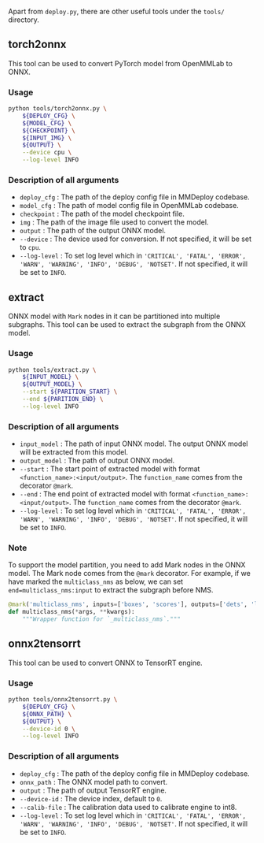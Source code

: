 Apart from `deploy.py`, there are other useful tools under the `tools/` directory.

## torch2onnx

This tool can be used to convert PyTorch model from OpenMMLab to ONNX.

### Usage

```bash
python tools/torch2onnx.py \
    ${DEPLOY_CFG} \
    ${MODEL_CFG} \
    ${CHECKPOINT} \
    ${INPUT_IMG} \
    ${OUTPUT} \
    --device cpu \
    --log-level INFO
```

### Description of all arguments

- `deploy_cfg` : The path of the deploy config file in MMDeploy codebase.
- `model_cfg` : The path of model config file in OpenMMLab codebase.
- `checkpoint` : The path of the model checkpoint file.
- `img` : The path of the image file used to convert the model.
- `output` : The path of the output ONNX model.
- `--device` : The device used for conversion. If not specified, it will be set to `cpu`.
- `--log-level` : To set log level which in `'CRITICAL', 'FATAL', 'ERROR', 'WARN', 'WARNING', 'INFO', 'DEBUG', 'NOTSET'`. If not specified, it will be set to `INFO`.

## extract

ONNX model with `Mark` nodes in it can be partitioned into multiple subgraphs. This tool can be used to extract the subgraph from the ONNX model.

### Usage

```bash
python tools/extract.py \
    ${INPUT_MODEL} \
    ${OUTPUT_MODEL} \
    --start ${PARITION_START} \
    --end ${PARITION_END} \
    --log-level INFO
```

### Description of all arguments

- `input_model` : The path of input ONNX model. The output ONNX model will be extracted from this model.
- `output_model` : The path of output ONNX model.
- `--start` : The start point of extracted model with format `<function_name>:<input/output>`. The `function_name` comes from the decorator `@mark`.
- `--end` : The end point of extracted model with format `<function_name>:<input/output>`. The `function_name` comes from the decorator `@mark`.
- `--log-level` : To set log level which in `'CRITICAL', 'FATAL', 'ERROR', 'WARN', 'WARNING', 'INFO', 'DEBUG', 'NOTSET'`. If not specified, it will be set to `INFO`.

### Note

To support the model partition, you need to add Mark nodes in the ONNX model. The Mark node comes from the `@mark` decorator.
For example, if we have marked the `multiclass_nms` as below, we can set `end=multiclass_nms:input` to extract the subgraph before NMS.

```python
@mark('multiclass_nms', inputs=['boxes', 'scores'], outputs=['dets', 'labels'])
def multiclass_nms(*args, **kwargs):
    """Wrapper function for `_multiclass_nms`."""
```

## onnx2tensorrt

This tool can be used to convert ONNX to TensorRT engine.

### Usage

```bash
python tools/onnx2tensorrt.py \
    ${DEPLOY_CFG} \
    ${ONNX_PATH} \
    ${OUTPUT} \
    --device-id 0 \
    --log-level INFO
```

### Description of all arguments

- `deploy_cfg` : The path of the deploy config file in MMDeploy codebase.
- `onnx_path` : The ONNX model path to convert.
- `output` : The path of output TensorRT engine.
- `--device-id` : The device index, default to `0`.
- `--calib-file` : The calibration data used to calibrate engine to int8.
- `--log-level` : To set log level which in `'CRITICAL', 'FATAL', 'ERROR', 'WARN', 'WARNING', 'INFO', 'DEBUG', 'NOTSET'`. If not specified, it will be set to `INFO`.
